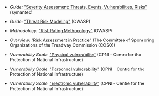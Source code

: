 
  * *Guide:* ["Severity Assessment: Threats, Events, Vulnerabilities, Risks"](https://www.symantec.com/en/en/us/about/media/securityintelligence/SSR-Severity-Assesment.pdf) (symantec)

  * *Guide:* ["Threat Risk Modeling"](https://www.owasp.org/index.php/Threat_Risk_Modeling) (OWASP)

  * *Methodology:* ["Risk Rating Methodology"](https://www.owasp.org/index.php/OWASP_Risk_Rating_Methodology) (OWASP)

  * *Overview:* ["Risk Assessment in Practice"](http://www.deloitte.com/assets/Dcom-UnitedStates/Local%20Assets/Documents/IMOs/Governance%20and%20Risk%20Management/us_grc_coso_riskassessment_102312.pdf) (The Committee of Sponsoring Organizations of the Treadway Commission (COSO))

  * *Vulnerability Scale:* ["Physical
vulnerability"](https://www.eisf.eu/wp-en/uploads/2014/09/0601-CPNI-2009-Risk-assessment-for-personnel-security-a-guide.pdf#page=38) (CPNI - Centre for the Protection of National Infrastructure)

  * *Vulnerability Scale:* ["Personnel
vulnerability"](https://www.eisf.eu/wp-en/uploads/2014/09/0601-CPNI-2009-Risk-assessment-for-personnel-security-a-guide.pdf#page=39) (CPNI - Centre for the Protection of National Infrastructure)

  * *Vulnerability Scale:* ["Electronic
vulnerability"](https://www.eisf.eu/wp-en/uploads/2014/09/0601-CPNI-2009-Risk-assessment-for-personnel-security-a-guide.pdf#page=40) (CPNI - Centre for the Protection of National Infrastructure)
